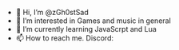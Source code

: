 - 👋 Hi, I’m @zGh0stSad
- 👀 I’m interested in Games and music in general
- 🌱 I’m currently learning JavaScrpt and Lua
- 📫 How to reach me. Discord:       


